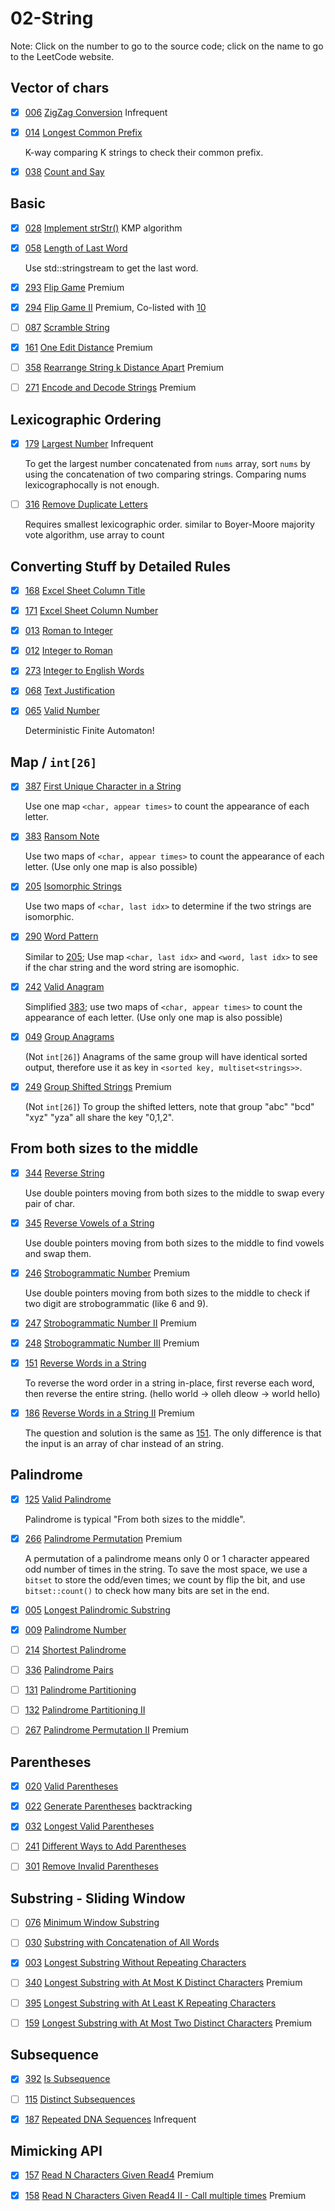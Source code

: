 # 02-String
Note: Click on the number to go to the source code; click on the name to go to the LeetCode website.

## Vector of chars

- [x] [006](006_ZigZag_Conversion.cpp) [ZigZag Conversion](https://leetcode.com/problems/zigzag-conversion/description/) Infrequent

- [x] [014](014_Longest_Common_Prefix.cpp) [Longest Common Prefix](https://leetcode.com/problems/longest-common-prefix/description/)

    K-way comparing K strings to check their common prefix.

- [x] [038](038_Count_and_Say.cpp) [Count and Say](https://leetcode.com/problems/count-and-say/description/)


## Basic

- [x] [028](028_Implement_strStr().cpp) [Implement strStr()](https://leetcode.com/problems/implement-strstr/description/) KMP algorithm

- [x] [058](058_Length_of_Last_Word.cpp) [Length of Last Word](https://leetcode.com/problems/length-of-last-word/description/)

    Use std::stringstream to get the last word.

- [x] [293](293_Flip_Game.cpp) [Flip Game](https://leetcode.com/problems/flip-game/description/) Premium

- [x] [294](294_Flip_Game_II.cpp) [Flip Game II](https://leetcode.com/problems/flip-game-ii/description/) Premium, Co-listed with [10](../10-Backtracking/README.md)

- [ ] [087](087_Scramble_String.cpp) [Scramble String](https://leetcode.com/problems/scramble-string/description/)

- [x] [161](161_One_Edit_Distance.cpp) [One Edit Distance](https://leetcode.com/problems/one-edit-distance/) Premium

- [ ] [358](358_Rearrange_String_k_Distance_Apart.cpp) [Rearrange String k Distance Apart](https://leetcode.com/problems/rearrange-string-k-distance-apart/description/) Premium

- [ ] [271](271_Encode_and_Decode_Strings.cpp) [Encode and Decode Strings](https://leetcode.com/problems/encode-and-decode-strings/description/) Premium


## Lexicographic Ordering

- [x] [179](179_Largest_Number.cpp) [Largest Number](https://leetcode.com/problems/largest-number/description/) Infrequent

     To get the largest number concatenated from `nums` array, sort `nums` by using the concatenation of two comparing strings. Comparing nums lexicographocally is not enough.

- [ ] [316](316_Remove_Duplicate_Letters.cpp) [Remove Duplicate Letters](https://leetcode.com/problems/remove-duplicate-letters/description/)

    Requires smallest lexicographic order. similar to Boyer-Moore majority vote algorithm, use array to count


## Converting Stuff by Detailed Rules

- [x] [168](168_Excel_Sheet_Column_Title.cpp) [Excel Sheet Column Title](https://leetcode.com/problems/excel-sheet-column-title/description/)

- [x] [171](171_Excel_Sheet_Column_Number.cpp) [Excel Sheet Column Number](https://leetcode.com/problems/excel-sheet-column-number/description/)

- [x] [013](013_Roman_to_Integer.cpp) [Roman to Integer](https://leetcode.com/problems/roman-to-integer/description/)

- [x] [012](012_Integer_to_Roman.cpp) [Integer to Roman](https://leetcode.com/problems/integer-to-roman/description/)

- [x] [273](273_Integer_to_English_Words.cpp) [Integer to English Words](https://leetcode.com/problems/integer-to-english-words/description/)

- [x] [068](068_Text_Justification.cpp) [Text Justification](https://leetcode.com/problems/text-justification/description/)

- [x] [065](065_Valid_Number.cpp) [Valid Number](https://leetcode.com/problems/valid-number/description/)

    Deterministic Finite Automaton!


## Map / `int[26]`

- [x] [387](387_First_Unique_Character_in_a_String.cpp) [First Unique Character in a String](https://leetcode.com/problems/first-unique-character-in-a-string/description/)

    Use one map `<char, appear times>` to count the appearance of each letter.

- [x] [383](383_Ransom_Note.cpp) [Ransom Note](https://leetcode.com/problems/ransom-note/description/)

    Use two maps of `<char, appear times>` to count the appearance of each letter. (Use only one map is also possible)

- [x] [205](205_Isomorphic_Strings.cpp) [Isomorphic Strings](https://leetcode.com/problems/isomorphic-strings/description/)

    Use two maps of `<char, last idx>` to determine if the two strings are isomorphic.

- [x] [290](290_Word_Pattern.cpp) [Word Pattern](https://leetcode.com/problems/word-pattern/description/)

    Similar to [205](205_Isomorphic_Strings.cpp); Use map `<char, last idx>` and `<word, last idx>` to see if the char string and the word string are isomophic.

- [x] [242](242_Valid_Anagram.cpp) [Valid Anagram](https://leetcode.com/problems/valid-anagram/description/)

    Simplified [383](383_Ransom_Note.cpp); use two maps of `<char, appear times>` to count the appearance of each letter. (Use only one map is also possible)

- [x] [049](049_Group_Anagrams.cpp) [Group Anagrams](https://leetcode.com/problems/group-anagrams/description/)

    (Not `int[26]`) Anagrams of the same group will have identical sorted output, therefore use it as key in `<sorted key, multiset<strings>>`.

- [x] [249](249_Group_Shifted_Strings.cpp) [Group Shifted Strings](https://leetcode.com/problems/group-shifted-strings/description/) Premium

    (Not `int[26]`) To group the shifted letters, note that group "abc" "bcd" "xyz" "yza" all share the key "0,1,2".


## From both sizes to the middle

- [x] [344](344_Reverse_String.cpp) [Reverse String](https://leetcode.com/problems/reverse-string/description/)

    Use double pointers moving from both sizes to the middle to swap every pair of char.

- [x] [345](345_Reverse_Vowels_of_a_String.cpp) [Reverse Vowels of a String](https://leetcode.com/problems/reverse-vowels-of-a-string/description/)

    Use double pointers moving from both sizes to the middle to find vowels and swap them.

- [x] [246](246_Strobogrammatic_Number.cpp) [Strobogrammatic Number](https://leetcode.com/problems/strobogrammatic-number/description/) Premium

    Use double pointers moving from both sizes to the middle to check if two digit are strobogrammatic (like 6 and 9).

- [x] [247](247_Strobogrammatic_Number_II.cpp) [Strobogrammatic Number II](https://leetcode.com/problems/strobogrammatic-number-ii/description/) Premium

- [x] [248](248_Strobogrammatic_Number_III.cpp) [Strobogrammatic Number III](https://leetcode.com/problems/strobogrammatic-number-iii/description/) Premium

- [x] [151](151_Reverse_Words_in_a_String.cpp) [Reverse Words in a String](https://leetcode.com/problems/reverse-words-in-a-string/description/)

    To reverse the word order in a string in-place, first reverse each word, then reverse the entire string. (hello world -> olleh dleow -> world hello)

- [x] [186](186_Reverse_Words_in_a_String_II.cpp) [Reverse Words in a String II](https://leetcode.com/problems/reverse-words-in-a-string-ii/description/) Premium

    The question and solution is the same as [151](151_Reverse_Words_in_a_String.cpp). The only difference is that the input is an array of char instead of an string.


## Palindrome

- [x] [125](125_Valid_Palindrome.cpp) [Valid Palindrome](https://leetcode.com/problems/valid-palindrome/description/)

    Palindrome is typical "From both sizes to the middle".

- [x] [266](266_Palindrome_Permutation.cpp) [Palindrome Permutation](https://leetcode.com/problems/palindrome-permutation/description/) Premium

    A permutation of a palindrome means only 0 or 1 character appeared odd number of times in the string. To save the most space, we use a `bitset` to store the odd/even times; we count by flip the bit, and use `bitset::count()` to check how many bits are set in the end.

- [x] [005](005_Longest_Palindromic_Substring.cpp) [Longest Palindromic Substring](https://leetcode.com/problems/longest-palindromic-substring/description/)

- [x] [009](009_Palindrome_Number.cpp) [Palindrome Number](https://leetcode.com/problems/palindrome-number/description/)

- [ ] [214](214_Shortest_Palindrome.cpp) [Shortest Palindrome](https://leetcode.com/problems/shortest-palindrome/description/)

- [ ] [336](336_Palindrome_Pairs.cpp) [Palindrome Pairs](https://leetcode.com/problems/palindrome-pairs/description/)

- [ ] [131](131_Palindrome_Partitioning.cpp) [Palindrome Partitioning](https://leetcode.com/problems/palindrome-partitioning/description/)

- [ ] [132](132_Palindrome_Partitioning_II.cpp) [Palindrome Partitioning II](https://leetcode.com/problems/palindrome-partitioning-ii/description/)

- [ ] [267](267_Palindrome_Permutation_II.cpp) [Palindrome Permutation II](https://leetcode.com/problems/palindrome-permutation-ii/description/) Premium


## Parentheses

- [x] [020](020_Valid_Parentheses.cpp) [Valid Parentheses](https://leetcode.com/problems/valid-parentheses/description/)

- [x] [022](022_Generate_Parentheses.cpp) [Generate Parentheses](https://leetcode.com/problems/generate-parentheses/description/) backtracking

- [x] [032](032_Longest_Valid_Parentheses.cpp) [Longest Valid Parentheses](https://leetcode.com/problems/longest-valid-parentheses/description/)

- [ ] [241](241_Different_Ways_to_Add_Parentheses.cpp) [Different Ways to Add Parentheses](https://leetcode.com/problems/different-ways-to-add-parentheses/description/)

- [ ] [301](301_Remove_Invalid_Parentheses.cpp) [Remove Invalid Parentheses](https://leetcode.com/problems/remove-invalid-parentheses/description/)


## Substring - Sliding Window

- [ ] [076](076_Minimum_Window_Substring.cpp) [Minimum Window Substring](https://leetcode.com/problems/minimum-window-substring/description/)

- [ ] [030](030_Substring_with_Concatenation_of_All_Words.cpp) [Substring with Concatenation of All Words](https://leetcode.com/problems/substring-with-concatenation-of-all-words/description/)

- [x] [003](003_Longest_Substring_Without_Repeating_Characters.cpp) [Longest Substring Without Repeating Characters](https://leetcode.com/problems/longest-substring-without-repeating-characters/description/)

- [ ] [340](340_Longest_Substring_with_At_Most_K_Distinct_Characters.cpp) [Longest Substring with At Most K Distinct Characters](https://leetcode.com/problems/longest-substring-with-at-most-k-distinct-characters/description/) Premium

- [ ] [395](395_Longest_Substring_with_At_Least_K_Repeating_Characters.cpp) [Longest Substring with At Least K Repeating Characters](https://leetcode.com/problems/longest-substring-with-at-least-k-repeating-characters/description/)

- [ ] [159](159_Longest_Substring_with_At_Most_Two_Distinct_Characters.cpp) [Longest Substring with At Most Two Distinct Characters](https://leetcode.com/problems/longest-substring-with-at-most-two-distinct-characters/description/) Premium


## Subsequence

- [x] [392](392_Is_Subsequence.cpp) [Is Subsequence](https://leetcode.com/problems/is-subsequence/description/)

- [ ] [115](115_Distinct_Subsequences.cpp) [Distinct Subsequences](https://leetcode.com/problems/distinct-subsequences/description/)

- [x] [187](187_Repeated_DNA_Sequences.cpp) [Repeated DNA Sequences](https://leetcode.com/problems/repeated-dna-sequences/description/) Infrequent


## Mimicking API

- [x] [157](157_Read_N_Characters_Given_Read4.cpp) [Read N Characters Given Read4](https://leetcode.com/problems/read-n-characters-given-read4/description/) Premium

- [x] [158](158_Read_N_Characters_Given_Read4_II-Call_multiple_times.cpp) [Read N Characters Given Read4 II - Call multiple times](https://leetcode.com/problems/read-n-characters-given-read4-ii-call-multiple-times/description/) Premium
